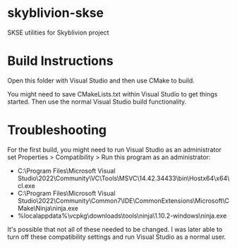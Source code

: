 # skyblivion-skse
SKSE utilities for Skyblivion project

# Build Instructions
Open this folder with Visual Studio and then use CMake to build.

You might need to save CMakeLists.txt within Visual Studio to get things started. Then use the normal Visual Studio build functionality.

# Troubleshooting

For the first build, you might need to run Visual Studio as an administrator set Properties > Compatibility > Run this program as an administrator:
- C:\Program Files\Microsoft Visual Studio\2022\Community\VC\Tools\MSVC\14.42.34433\bin\Hostx64\x64\cl.exe
- C:\Program Files\Microsoft Visual Studio\2022\Community\Common7\IDE\CommonExtensions\Microsoft\CMake\Ninja\ninja.exe
- %localappdata%\vcpkg\downloads\tools\ninja\1.10.2-windows\ninja.exe

It's possible that not all of these needed to be changed. I was later able to turn off these compatibility settings and run Visual Studio as a normal user.